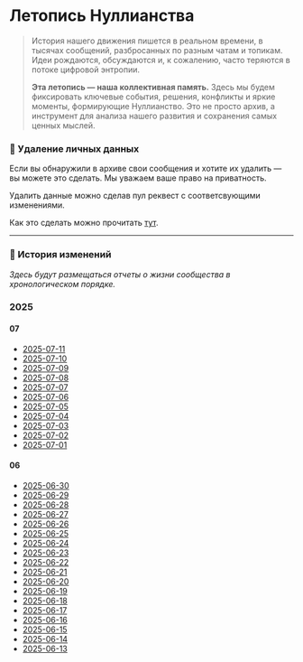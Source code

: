 # Летопись Нуллианства

> История нашего движения пишется в реальном времени, в тысячах сообщений, разбросанных по разным чатам и топикам. Идеи рождаются, обсуждаются и, к сожалению, часто теряются в потоке цифровой энтропии.
>
> **Эта летопись — наша коллективная память.** Здесь мы будем фиксировать ключевые события, решения, конфликты и яркие моменты, формирующие Нуллианство. Это не просто архив, а инструмент для анализа нашего развития и сохранения самых ценных мыслей.

### 🧹 Удаление личных данных

Если вы обнаружили в архиве свои сообщения и хотите их удалить — вы можете это сделать. Мы уважаем ваше право на приватность.

Удалить данные можно сделав пул реквест с соответсвующими изменениями.

Как это сделать можно прочитать [тут](../contribute/how-to-contribute.md).

---

### 📜 История изменений

*Здесь будут размещаться отчеты о жизни сообщества в хронологическом порядке.*
### 2025

#### 07

- [2025-07-11](reports/2025-07-11.md)
- [2025-07-10](reports/2025-07-10.md)
- [2025-07-09](reports/2025-07-09.md)
- [2025-07-08](reports/2025-07-08.md)
- [2025-07-07](reports/2025-07-07.md)
- [2025-07-06](reports/2025-07-06.md)
- [2025-07-05](reports/2025-07-05.md)
- [2025-07-04](reports/2025-07-04.md)
- [2025-07-03](reports/2025-07-03.md)
- [2025-07-02](reports/2025-07-02.md)
- [2025-07-01](reports/2025-07-01.md)

#### 06

- [2025-06-30](reports/2025-06-30.md)
- [2025-06-29](reports/2025-06-29.md)
- [2025-06-28](reports/2025-06-28.md)
- [2025-06-27](reports/2025-06-27.md)
- [2025-06-26](reports/2025-06-26.md)
- [2025-06-25](reports/2025-06-25.md)
- [2025-06-24](reports/2025-06-24.md)
- [2025-06-23](reports/2025-06-23.md)
- [2025-06-22](reports/2025-06-22.md)
- [2025-06-21](reports/2025-06-21.md)
- [2025-06-20](reports/2025-06-20.md)
- [2025-06-19](reports/2025-06-19.md)
- [2025-06-18](reports/2025-06-18.md)
- [2025-06-17](reports/2025-06-17.md)
- [2025-06-16](reports/2025-06-16.md)
- [2025-06-15](reports/2025-06-15.md)
- [2025-06-14](reports/2025-06-14.md)
- [2025-06-13](reports/2025-06-13.md)

